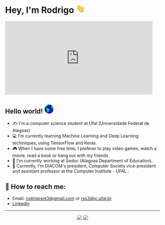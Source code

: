 # Hey, I'm Rodrigo  <img src="assets/Hi.gif" width="30px">

<iframe src="https://giphy.com/embed/Nx0rz3jtxtEre" width="480" height="240" frameBorder="0" class="giphy-embed" allowFullScreen></iframe>


## Hello world! <img src="assets/Earth.gif" width="30px">

- ✍ I'm a computer science student at Ufal (Universidade Federal de Alagoas)
- :computer: I’m currently learning Machine Learning and Deep Learning techiniques, using TensorFlow and Keras.
- :video_game: When I have some free time, I preferer to play video games, watch a movie, read a book or hang out with my friends.
- :construction_worker: I'm currently working at Seduc (Alagoas Department of Education).
- :pencil: Currently, I'm DIACOM's president, Computer Society vice-president and assistant professor at the Computer Institute - UFAL .



## :mag_right: How to reach me: 

- Email: rodrigosnt3@gmail.com or rss3@ic.ufal.br
- [Linkedin](https://www.linkedin.com/in/rodrigo-santos-da-silva-175538175/)

<hr>

<div align="center">
    <img style="pading: 4%;" src="https://github-readme-stats.vercel.app/api?username=raksantos&show_icons=true&theme=dracula">
    <img style="pading: 4%;" src="https://github-readme-stats.vercel.app/api/top-langs/?username=raksantos&layout=compact&theme=dracula">
</div>



